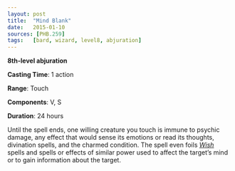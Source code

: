 ```yaml
---
layout: post
title:  "Mind Blank"
date:   2015-01-10
sources: [PHB.259]
tags:   [bard, wizard, level8, abjuration]
---
```


**8th-level abjuration**

**Casting Time**: 1 action

**Range**: Touch

**Components**: V, S

**Duration**: 24 hours

Until the spell ends, one willing creature you touch is immune to psychic damage, any effect that would sense its emotions or read its thoughts, divination spells, and the charmed condition. The spell even foils *[Wish](wish)* spells and spells or effects of similar power used to affect the target’s mind or to gain information about the target.
